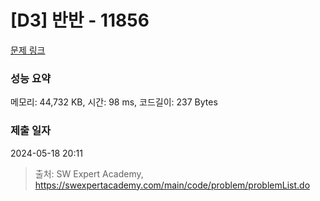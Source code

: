 # [D3] 반반 - 11856 

[문제 링크](https://swexpertacademy.com/main/code/problem/problemDetail.do?contestProbId=AXjS1GXqZ8gDFATi) 

### 성능 요약

메모리: 44,732 KB, 시간: 98 ms, 코드길이: 237 Bytes

### 제출 일자

2024-05-18 20:11



> 출처: SW Expert Academy, https://swexpertacademy.com/main/code/problem/problemList.do